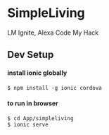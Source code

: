 # SimpleLiving
LM Ignite, Alexa Code My Hack

## Dev Setup
#### install ionic globally
`$ npm install -g ionic cordova`

#### to run in browser
```
$ cd App/simpleliving
$ ionic serve
```


